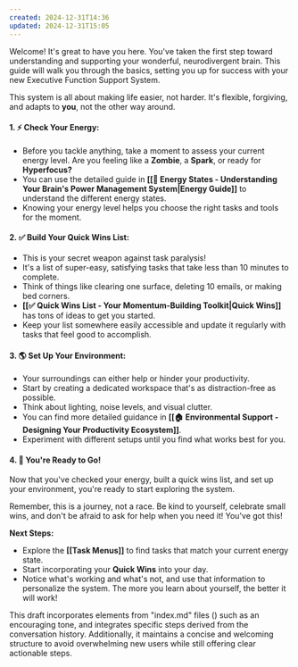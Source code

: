 ```yaml
---
created: 2024-12-31T14:36
updated: 2024-12-31T15:05
---
```


Welcome! It's great to have you here. You've taken the first step toward understanding and supporting your wonderful, neurodivergent brain. This guide will walk you through the basics, setting you up for success with your new Executive Function Support System.

This system is all about making life easier, not harder. It's flexible, forgiving, and adapts to **you**, not the other way around.

#### 1. **⚡ Check Your Energy:**

- Before you tackle anything, take a moment to assess your current energy level. Are you feeling like a **Zombie**, a **Spark**, or ready for **Hyperfocus?**
- You can use the detailed guide in **[[🔋 Energy States - Understanding Your Brain's Power Management System|Energy Guide]]** to understand the different energy states.
- Knowing your energy level helps you choose the right tasks and tools for the moment.

#### 2. **✅ Build Your Quick Wins List:**

- This is your secret weapon against task paralysis!
- It's a list of super-easy, satisfying tasks that take less than 10 minutes to complete.
- Think of things like clearing one surface, deleting 10 emails, or making bed corners.
- **[[✅ Quick Wins List - Your Momentum-Building Toolkit|Quick Wins]]** has tons of ideas to get you started.
- Keep your list somewhere easily accessible and update it regularly with tasks that feel good to accomplish.

#### 3. **🌎 Set Up Your Environment:**

- Your surroundings can either help or hinder your productivity.
- Start by creating a dedicated workspace that's as distraction-free as possible.
- Think about lighting, noise levels, and visual clutter.
- You can find more detailed guidance in **[[🏠 Environmental Support - Designing Your Productivity Ecosystem]]**.
- Experiment with different setups until you find what works best for you.

#### 4. **🎉 You're Ready to Go!**

Now that you've checked your energy, built a quick wins list, and set up your environment, you're ready to start exploring the system.

Remember, this is a journey, not a race. Be kind to yourself, celebrate small wins, and don't be afraid to ask for help when you need it! You've got this!

**Next Steps:**

- Explore the **[[Task Menus]]** to find tasks that match your current energy state.
- Start incorporating your **Quick Wins** into your day.
- Notice what's working and what's not, and use that information to personalize the system. The more you learn about yourself, the better it will work!

This draft incorporates elements from "index.md" files () such as an encouraging tone, and integrates specific steps derived from the conversation history. Additionally, it maintains a concise and welcoming structure to avoid overwhelming new users while still offering clear actionable steps.